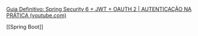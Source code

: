 
[Guia Definitivo: Spring Security 6 + JWT + OAUTH 2 | AUTENTICAÇÃO NA PRÁTICA (youtube.com)](https://www.youtube.com/watch?v=nDst-CRKt_k)

[[Spring Boot]]